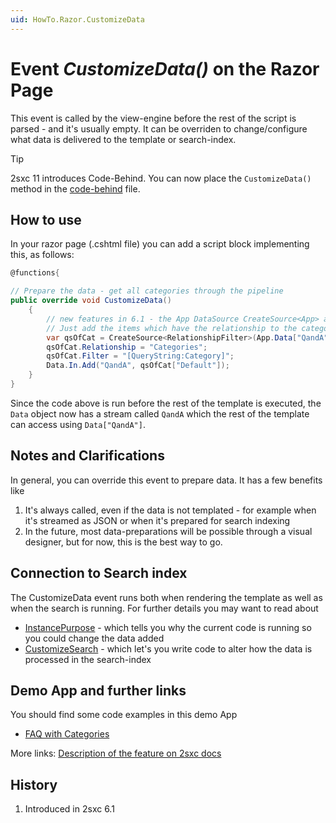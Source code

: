 ```yaml
---
uid: HowTo.Razor.CustomizeData
---
```


# Event _CustomizeData()_ on the Razor Page
This event is called by the view-engine before the rest of the script is parsed - and it's usually empty.
It can be overriden to change/configure what data is delivered to the template or search-index. 

> [!TIP]
> 2sxc 11 introduces Code-Behind. You can now place the `CustomizeData()` method in the [code-behind](xref:HowTo.Razor.OrganizeCode) file.

## How to use
In your razor page (.cshtml file) you can add a script block implementing this, as follows:

```c#
@functions{

// Prepare the data - get all categories through the pipeline
public override void CustomizeData()
    {
        // new features in 6.1 - the App DataSource CreateSource<App> and also the RelationshipFilter
        // Just add the items which have the relationship to the category in the URL
        var qsOfCat = CreateSource<RelationshipFilter>(App.Data["QandA"]);
        qsOfCat.Relationship = "Categories";
        qsOfCat.Filter = "[QueryString:Category]";
        Data.In.Add("QandA", qsOfCat["Default"]);
    }
}

```
Since the code above is run before the rest of the template is executed, the `Data` object now has a 
stream called `QandA` which the rest of the template can access using `Data["QandA"]`. 

## Notes and Clarifications
In general, you can override this event to prepare data. It has a few benefits like

1. It's always called, even if the data is not templated - for example when it's streamed as JSON or when it's prepared for search indexing
2. In the future, most data-preparations will be possible through a visual designer, but for now, this is the best way to go.

## Connection to Search index
The CustomizeData event runs both when rendering the template as well as when the search is running. 
For further details you may want to read about

* [InstancePurpose](xref:HowTo.Razor.Purpose) - which tells you why the current code is running so you could change the data added
* [CustomizeSearch](xref:HowTo.Razor.CustomizeSearch) - which let's you write code to alter how the data is processed in the search-index

## Demo App and further links
You should find some code examples in this demo App
* [FAQ with Categories](http://2sxc.org/en/apps/app/faq-with-categories-and-6-views)

More links: [Description of the feature on 2sxc docs](http://2sxc.org/en/Docs-Manuals/Feature/feature/2683)

## History
1. Introduced in 2sxc 6.1
